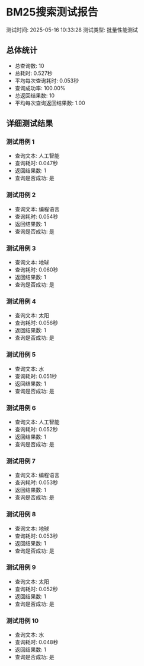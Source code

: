 
# BM25搜索测试报告
测试时间: 2025-05-16 10:33:28
测试类型: 批量性能测试

## 总体统计
- 总查询数: 10
- 总耗时: 0.527秒
- 平均每次查询耗时: 0.053秒
- 查询成功率: 100.00%
- 总返回结果数: 10
- 平均每次查询返回结果数: 1.00

## 详细测试结果

### 测试用例 1
- 查询文本: 人工智能
- 查询耗时: 0.047秒
- 返回结果数: 1
- 查询是否成功: 是

### 测试用例 2
- 查询文本: 编程语言
- 查询耗时: 0.054秒
- 返回结果数: 1
- 查询是否成功: 是

### 测试用例 3
- 查询文本: 地球
- 查询耗时: 0.060秒
- 返回结果数: 1
- 查询是否成功: 是

### 测试用例 4
- 查询文本: 太阳
- 查询耗时: 0.056秒
- 返回结果数: 1
- 查询是否成功: 是

### 测试用例 5
- 查询文本: 水
- 查询耗时: 0.051秒
- 返回结果数: 1
- 查询是否成功: 是

### 测试用例 6
- 查询文本: 人工智能
- 查询耗时: 0.052秒
- 返回结果数: 1
- 查询是否成功: 是

### 测试用例 7
- 查询文本: 编程语言
- 查询耗时: 0.053秒
- 返回结果数: 1
- 查询是否成功: 是

### 测试用例 8
- 查询文本: 地球
- 查询耗时: 0.053秒
- 返回结果数: 1
- 查询是否成功: 是

### 测试用例 9
- 查询文本: 太阳
- 查询耗时: 0.052秒
- 返回结果数: 1
- 查询是否成功: 是

### 测试用例 10
- 查询文本: 水
- 查询耗时: 0.048秒
- 返回结果数: 1
- 查询是否成功: 是
